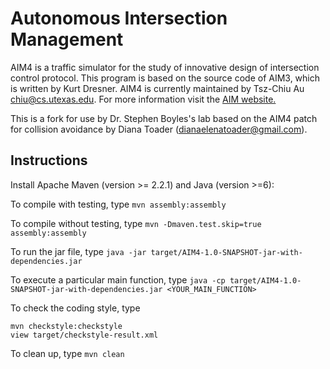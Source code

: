 # Autonomous Intersection Management

AIM4 is a traffic simulator for the study of innovative design of intersection control protocol.
This program is based on the source code of AIM3, which is written by Kurt Dresner.
AIM4 is currently maintained by Tsz-Chiu Au <chiu@cs.utexas.edu>.
For more information visit the [AIM website.](http://www.cs.utexas.edu/~aim/)

This is a fork for use by Dr. Stephen Boyles's lab based on the AIM4 patch for collision avoidance by Diana Toader (dianaelenatoader@gmail.com).


## Instructions

Install Apache Maven (version >= 2.2.1) and Java (version >=6):

To compile with testing, type
```mvn assembly:assembly```

To compile without testing, type
```mvn -Dmaven.test.skip=true assembly:assembly```

To run the jar file, type
```java -jar target/AIM4-1.0-SNAPSHOT-jar-with-dependencies.jar```

To execute a particular main function, type
```java -cp target/AIM4-1.0-SNAPSHOT-jar-with-dependencies.jar <YOUR_MAIN_FUNCTION>```

To check the coding style, type
```
mvn checkstyle:checkstyle
view target/checkstyle-result.xml
```

To clean up, type
```mvn clean```

